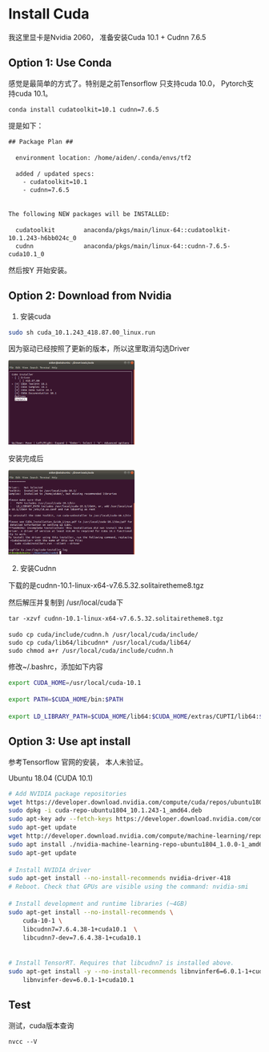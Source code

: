 # Install Cuda

我这里显卡是Nvidia 2060， 准备安装Cuda 10.1 + Cudnn 7.6.5


## Option 1: Use Conda

感觉是最简单的方式了。特别是之前Tensorflow 只支持cuda 10.0， Pytorch支持cuda 10.1。

```
conda install cudatoolkit=10.1 cudnn=7.6.5
```
提是如下：
```
## Package Plan ##

  environment location: /home/aiden/.conda/envs/tf2

  added / updated specs:
    - cudatoolkit=10.1
    - cudnn=7.6.5


The following NEW packages will be INSTALLED:

  cudatoolkit        anaconda/pkgs/main/linux-64::cudatoolkit-10.1.243-h6bb024c_0
  cudnn              anaconda/pkgs/main/linux-64::cudnn-7.6.5-cuda10.1_0

```

然后按Y 开始安装。


## Option 2: Download from Nvidia

1. 安装cuda
```bash
sudo sh cuda_10.1.243_418.87.00_linux.run
```

因为驱动已经按照了更新的版本，所以这里取消勾选Driver

<img src="images/cuda1.png" width='50%'>

安装完成后

<img src="images/cuda2.png" width='50%'>

2. 安装Cudnn

下载的是cudnn-10.1-linux-x64-v7.6.5.32.solitairetheme8.tgz

然后解压并复制到 /usr/local/cuda下

```
tar -xzvf cudnn-10.1-linux-x64-v7.6.5.32.solitairetheme8.tgz

sudo cp cuda/include/cudnn.h /usr/local/cuda/include/ 
sudo cp cuda/lib64/libcudnn* /usr/local/cuda/lib64/ 
sudo chmod a+r /usr/local/cuda/include/cudnn.h
```
修改~/.bashrc，添加如下内容

```bash
export CUDA_HOME=/usr/local/cuda-10.1

export PATH=$CUDA_HOME/bin:$PATH   

export LD_LIBRARY_PATH=$CUDA_HOME/lib64:$CUDA_HOME/extras/CUPTI/lib64:$LD_LIBRARY_PATH
```

## Option 3: Use apt install

参考Tensorflow 官网的安装， 本人未验证。

Ubuntu 18.04 (CUDA 10.1)
```bash
# Add NVIDIA package repositories
wget https://developer.download.nvidia.com/compute/cuda/repos/ubuntu1804/x86_64/cuda-repo-ubuntu1804_10.1.243-1_amd64.deb
sudo dpkg -i cuda-repo-ubuntu1804_10.1.243-1_amd64.deb
sudo apt-key adv --fetch-keys https://developer.download.nvidia.com/compute/cuda/repos/ubuntu1804/x86_64/7fa2af80.pub
sudo apt-get update
wget http://developer.download.nvidia.com/compute/machine-learning/repos/ubuntu1804/x86_64/nvidia-machine-learning-repo-ubuntu1804_1.0.0-1_amd64.deb
sudo apt install ./nvidia-machine-learning-repo-ubuntu1804_1.0.0-1_amd64.deb
sudo apt-get update

# Install NVIDIA driver
sudo apt-get install --no-install-recommends nvidia-driver-418
# Reboot. Check that GPUs are visible using the command: nvidia-smi

# Install development and runtime libraries (~4GB)
sudo apt-get install --no-install-recommends \
    cuda-10-1 \
    libcudnn7=7.6.4.38-1+cuda10.1  \
    libcudnn7-dev=7.6.4.38-1+cuda10.1


# Install TensorRT. Requires that libcudnn7 is installed above.
sudo apt-get install -y --no-install-recommends libnvinfer6=6.0.1-1+cuda10.1 \
    libnvinfer-dev=6.0.1-1+cuda10.1

```


## Test

测试，cuda版本查询
```
nvcc --V
```
